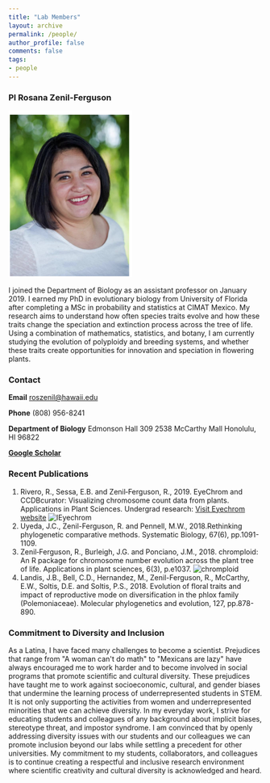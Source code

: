 ```yaml
---
title: "Lab Members"
layout: archive
permalink: /people/
author_profile: false
comments: false
tags:
- people
---
```

### PI Rosana Zenil-Ferguson
![me](mypicsmall.png)

I joined the Department of Biology as an assistant professor on January 2019. I earned my PhD in evolutionary biology from University of Florida after completing a MSc in probability and statistics at CIMAT Mexico. My research aims to understand how often species traits evolve and how these traits change the speciation and extinction process across the tree of life. Using a combination of mathematics, statistics, and botany, I am currently studying the evolution of polyploidy and breeding systems, and whether these traits create opportunities for innovation and speciation in flowering plants.


### Contact
**Email**  roszenil@hawaii.edu

**Phone** (808) 956-8241

**Department of Biology**
Edmonson Hall 309
2538 McCarthy Mall
Honolulu, HI 96822

[**Google Scholar**](https://scholar.google.com/citations?hl=en&user=fddibuQAAAAJ&view_op=list_works&sortby=pubdate)




### Recent Publications
1. Rivero, R., Sessa, E.B. and Zenil‐Ferguson, R., 2019. EyeChrom and CCDBcurator: Visualizing chromosome count data from plants. Applications in Plant Sciences.
Undergrad research: [Visit Eyechrom website](https://www.eyechrom.com)
![IEyechrom](images/eyechromCCDB.png)
2.  Uyeda, J.C., Zenil-Ferguson, R. and Pennell, M.W., 2018.Rethinking phylogenetic comparative methods. Systematic Biology, 67(6), pp.1091-1109.
3.  Zenil‐Ferguson, R., Burleigh, J.G. and Ponciano, J.M., 2018. chromploid: An R package for chromosome number evolution across the plant tree of life. Applications in plant sciences, 6(3), p.e1037.
![chromploid](images/chromploidexample.png)
4. Landis, J.B., Bell, C.D., Hernandez, M., Zenil-Ferguson, R., McCarthy, E.W., Soltis, D.E. and Soltis, P.S., 2018. Evolution of floral traits and impact of reproductive mode on diversification in the phlox family (Polemoniaceae). Molecular phylogenetics and evolution, 127, pp.878-890.

### Commitment to Diversity and Inclusion
As a Latina, I have faced many challenges to become a scientist. Prejudices that range from "A woman can't do math" to "Mexicans are lazy" have always encouraged me to work harder and to become involved in social programs that promote scientific and cultural diversity.  These prejudices have taught me to work against socioeconomic, cultural, and gender biases that undermine the learning process of  underrepresented students in STEM.
It is not only supporting the activities from women and underrepresented minorities that we can achieve diversity. In my everyday work, I strive for educating students and colleagues of any background about implicit biases, stereotype threat, and impostor syndrome. I am convinced that by openly addressing diversity issues with our students and our colleagues we can promote inclusion beyond our labs while settling a precedent for other universities. My commitment to my students, collaborators, and colleagues is to continue creating a respectful and inclusive research environment where scientific creativity and cultural diversity is acknowledged and heard.

